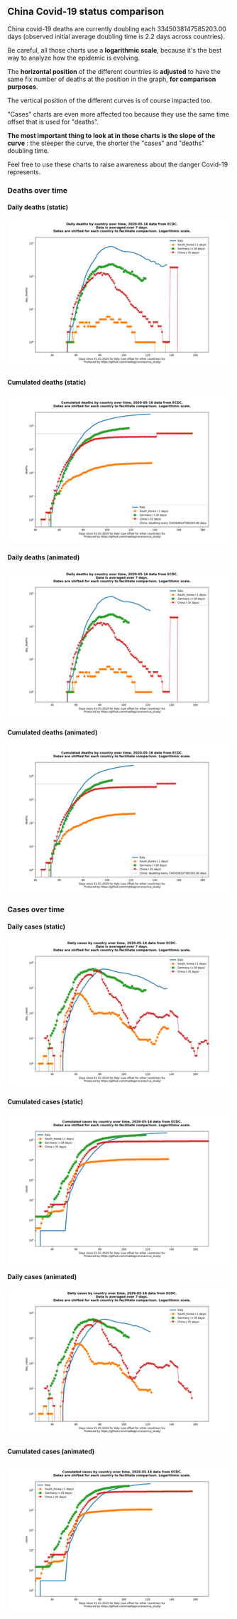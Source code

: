 ## China Covid-19 status comparison 

China covid-19 deaths are currently doubling each 3345038147585203.00 days (observed initial average doubling time is 2.2 days across countries).



Be careful, all those charts use a **logarithmic scale**, because it's the best way to analyze how the epidemic is evolving.
 
The **horizontal position** of the different countries is **adjusted** to have the same fix number of deaths at the position in the graph, **for comparison purposes**.

The vertical position of the different curves is of course impacted too.

"Cases" charts are even more affected too because they use the same time offset that is used for "deaths".

**The most important thing to look at in those charts is the slope of the curve** : the steeper the curve, the shorter the "cases" and "deaths" doubling time.

Feel free to use these charts to raise awareness about the danger Covid-19 represents. 


 
### Deaths over time
 
#### Daily deaths (static)
![China covid-19 daily deaths static chart](https://raw.githubusercontent.com/madlag/coronavirus_study/master/notebooks/graphs/2020-05-16/countries/China/2020-05-16_China_day_deaths.png "China covid-19 day_deaths static chart")   
 
#### Cumulated deaths (static)
![China covid-19 cumulated deaths static chart](https://raw.githubusercontent.com/madlag/coronavirus_study/master/notebooks/graphs/2020-05-16/countries/China/2020-05-16_China_deaths.png "China covid-19 deaths static chart")   
 
#### Daily deaths (animated)
![China covid-19 daily deaths animated chart](https://raw.githubusercontent.com/madlag/coronavirus_study/master/notebooks/graphs/2020-05-16/countries/China/2020-05-16_China_day_deaths.gif "China covid-19 day_deaths animated chart")   
 
#### Cumulated deaths (animated)
![China covid-19 cumulated deaths animated chart](https://raw.githubusercontent.com/madlag/coronavirus_study/master/notebooks/graphs/2020-05-16/countries/China/2020-05-16_China_deaths.gif "China covid-19 deaths animated chart")   

 
### Cases over time
 
#### Daily cases (static)
![China covid-19 daily cases static chart](https://raw.githubusercontent.com/madlag/coronavirus_study/master/notebooks/graphs/2020-05-16/countries/China/2020-05-16_China_day_cases.png "China covid-19 day_cases static chart")   
 
#### Cumulated cases (static)
![China covid-19 cumulated cases static chart](https://raw.githubusercontent.com/madlag/coronavirus_study/master/notebooks/graphs/2020-05-16/countries/China/2020-05-16_China_cases.png "China covid-19 cases static chart")   
 
#### Daily cases (animated)
![China covid-19 daily cases animated chart](https://raw.githubusercontent.com/madlag/coronavirus_study/master/notebooks/graphs/2020-05-16/countries/China/2020-05-16_China_day_cases.gif "China covid-19 day_cases animated chart")   
 
#### Cumulated cases (animated)
![China covid-19 cumulated cases animated chart](https://raw.githubusercontent.com/madlag/coronavirus_study/master/notebooks/graphs/2020-05-16/countries/China/2020-05-16_China_cases.gif "China covid-19 cases animated chart")   

